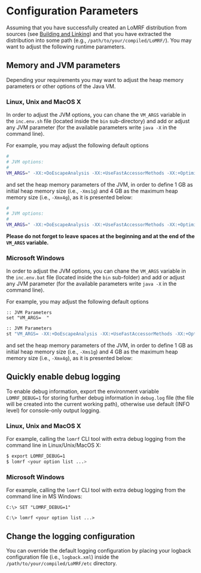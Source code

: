 # Configuration Parameters

Assuming that you have successfully created an LoMRF distribution from sources (see [Building and Linking](5_building_and_linking.md))
and that you have extracted the distribution into some path (e.g., `/path/to/your/compiled/LoMRF/`). You may want to 
adjust the following runtime parameters.


## Memory and JVM parameters

Depending your requirements you may want to adjust the heap memory parameters or other options of the Java VM. 

### Linux, Unix and MacOS X

In order to adjust the JVM options, you can chane the  `VM_ARGS` variable in the `inc.env.sh` file (located inside the `bin` 
sub-directory) and add or adjust any JVM parameter (for the available parameters write `java -X` in the command line). 

For example, you may adjust the following default options

```bash
#
# JVM options:
#
VM_ARGS=" -XX:+DoEscapeAnalysis -XX:+UseFastAccessorMethods -XX:+OptimizeStringConcat -Xss32m "
```

and set the heap memory parameters of the JVM, in order to define 1 GB as initial heap memory size (i.e., `-Xms1g`) and 
4 GB as the maximum heap memory size (i.e., `-Xmx4g`), as it is presented below:

```bash
#
# JVM options:
#
VM_ARGS=" -XX:+DoEscapeAnalysis -XX:+UseFastAccessorMethods -XX:+OptimizeStringConcat -Xss32m -Xms1g -Xmx4g "
```

**Please do not forget to leave spaces at the beginning and at the end of the `VM_ARGS` variable.**

### Microsoft Windows

In order to adjust the JVM options, you can chane the `VM_ARGS` variable in the `inc.env.bat` file (located inside the `bin` 
sub-folder) and add or adjust any JVM parameter (for the available parameters write `java -X` in the command line). 

For example, you may adjust the following default options

```
:: JVM Parameters
set "VM_ARGS=  "
```

```bash
:: JVM Parameters
st "VM_ARGS= -XX:+DoEscapeAnalysis -XX:+UseFastAccessorMethods -XX:+OptimizeStringConcat -Xss32m -Xms1g -Xmx4g "
```

and set the heap memory parameters of the JVM, in order to define 1 GB as initial heap memory size (i.e., `-Xms1g`) and 
4 GB as the maximum heap memory size (i.e., `-Xmx4g`), as it is presented below:

## Quickly enable debug logging

To enable debug information, export the environment variable `LOMRF_DEBUG=1` for storing further debug information in 
`debug.log` file (the file will be created into the current working path), otherwise use default (INFO level) for 
console-only output logging.

### Linux, Unix and MacOS X

For example, calling the `lomrf` CLI tool with extra debug logging from the command line in Linux/Unix/MacOS X:

```bash
$ export LOMRF_DEBUG=1
$ lomrf <your option list ...>
```

### Microsoft Windows

For example, calling the `lomrf` CLI tool with extra debug logging from the command line in MS Windows:

```
C:\> SET "LOMRF_DEBUG=1"

C:\> lomrf <your option list ...>
```

## Change the logging configuration

You can override the default logging configuration by placing your logback configuration file (i.e., `logback.xml`) 
inside the `/path/to/your/compiled/LoMRF/etc` directory.
